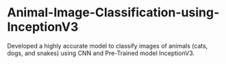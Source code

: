 # Animal-Image-Classification-using-InceptionV3
Developed a highly accurate model to classify images of animals (cats, dogs, and snakes) using CNN and Pre-Trained model InceptionV3.
